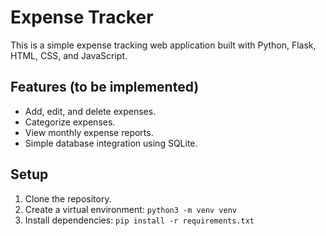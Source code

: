 # Expense Tracker

This is a simple expense tracking web application built with Python, Flask, HTML, CSS, and JavaScript.

## Features (to be implemented)

- Add, edit, and delete expenses.
- Categorize expenses.
- View monthly expense reports.
- Simple database integration using SQLite.

## Setup

1. Clone the repository.
2. Create a virtual environment: `python3 -m venv venv`
3. Install dependencies: `pip install -r requirements.txt`
